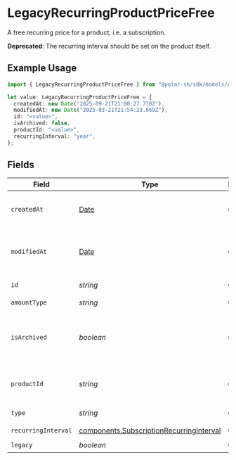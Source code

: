 # LegacyRecurringProductPriceFree

A free recurring price for a product, i.e. a subscription.

**Deprecated**: The recurring interval should be set on the product itself.

## Example Usage

```typescript
import { LegacyRecurringProductPriceFree } from "@polar-sh/sdk/models/components/legacyrecurringproductpricefree.js";

let value: LegacyRecurringProductPriceFree = {
  createdAt: new Date("2025-09-21T21:00:27.770Z"),
  modifiedAt: new Date("2025-03-21T21:54:23.669Z"),
  id: "<value>",
  isArchived: false,
  productId: "<value>",
  recurringInterval: "year",
};
```

## Fields

| Field                                                                                                | Type                                                                                                 | Required                                                                                             | Description                                                                                          |
| ---------------------------------------------------------------------------------------------------- | ---------------------------------------------------------------------------------------------------- | ---------------------------------------------------------------------------------------------------- | ---------------------------------------------------------------------------------------------------- |
| `createdAt`                                                                                          | [Date](https://developer.mozilla.org/en-US/docs/Web/JavaScript/Reference/Global_Objects/Date)        | :heavy_check_mark:                                                                                   | Creation timestamp of the object.                                                                    |
| `modifiedAt`                                                                                         | [Date](https://developer.mozilla.org/en-US/docs/Web/JavaScript/Reference/Global_Objects/Date)        | :heavy_check_mark:                                                                                   | Last modification timestamp of the object.                                                           |
| `id`                                                                                                 | *string*                                                                                             | :heavy_check_mark:                                                                                   | The ID of the price.                                                                                 |
| `amountType`                                                                                         | *string*                                                                                             | :heavy_check_mark:                                                                                   | N/A                                                                                                  |
| `isArchived`                                                                                         | *boolean*                                                                                            | :heavy_check_mark:                                                                                   | Whether the price is archived and no longer available.                                               |
| `productId`                                                                                          | *string*                                                                                             | :heavy_check_mark:                                                                                   | The ID of the product owning the price.                                                              |
| `type`                                                                                               | *string*                                                                                             | :heavy_check_mark:                                                                                   | The type of the price.                                                                               |
| `recurringInterval`                                                                                  | [components.SubscriptionRecurringInterval](../../models/components/subscriptionrecurringinterval.md) | :heavy_check_mark:                                                                                   | N/A                                                                                                  |
| `legacy`                                                                                             | *boolean*                                                                                            | :heavy_check_mark:                                                                                   | N/A                                                                                                  |
